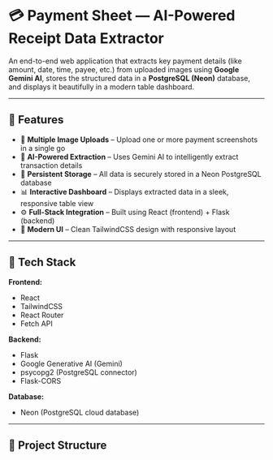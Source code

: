 # 💳 Payment Sheet — AI-Powered Receipt Data Extractor

An end-to-end web application that extracts key payment details (like amount, date, time, payee, etc.) from uploaded images using **Google Gemini AI**, stores the structured data in a **PostgreSQL (Neon)** database, and displays it beautifully in a modern table dashboard.

---

## 🚀 Features

- 📸 **Multiple Image Uploads** – Upload one or more payment screenshots in a single go  
- 🧠 **AI-Powered Extraction** – Uses Gemini AI to intelligently extract transaction details  
- 💾 **Persistent Storage** – All data is securely stored in a Neon PostgreSQL database  
- 📊 **Interactive Dashboard** – Displays extracted data in a sleek, responsive table view  
- ⚙️ **Full-Stack Integration** – Built using React (frontend) + Flask (backend)  
- 💎 **Modern UI** – Clean TailwindCSS design with responsive layout  

---

## 🧩 Tech Stack

**Frontend:**  
- React  
- TailwindCSS  
- React Router  
- Fetch API  

**Backend:**  
- Flask  
- Google Generative AI (Gemini)  
- psycopg2 (PostgreSQL connector)  
- Flask-CORS  

**Database:**  
- Neon (PostgreSQL cloud database)

---

## 📂 Project Structure

